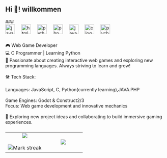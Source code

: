 <h2 align="left">Hi 👋! willkommen</h2>
###
<div align="left">
  <img src="https://cdn.jsdelivr.net/gh/devicons/devicon/icons/javascript/javascript-original.svg" height="30" alt="javascript logo"  />
  <img width="12" />
  <img src="https://cdn.jsdelivr.net/gh/devicons/devicon/icons/html5/html5-original.svg" height="30" alt="html5 logo"  />
  <img width="12" />
  <img src="https://cdn.jsdelivr.net/gh/devicons/devicon/icons/python/python-original.svg" height="30" alt="python logo"  />
  <img width="12" />
  <img src="https://cdn.jsdelivr.net/gh/devicons/devicon/icons/php/php-original.svg" height="30" alt="php logo"  />
  <img width="12" />
  <img src="https://cdn.jsdelivr.net/gh/devicons/devicon/icons/java/java-original.svg" height="30" alt="java logo"  />
  <img width="12" />
  <img src="https://cdn.jsdelivr.net/gh/devicons/devicon/icons/c/c-original.svg" height="30" alt="c logo"  />
  <img width="12" />
  <img src="https://cdn.jsdelivr.net/gh/devicons/devicon/icons/pycharm/pycharm-original.svg" height="30" alt="pycharm logo"  />
</div>

###

<p align="left">🎮 Web Game Developer <br>💻 C Programmer | Learning Python<br>🚀 Passionate about creating interactive web games and exploring new programming languages. Always striving to learn and grow!<br><br>🛠️ Tech Stack:<br><br>Languages: JavaScript, C, Python(currently learning),JAVA.PHP<br><br>Game Engines: Godot & Construct2/3<br>Focus: Web game development and innovative mechanics<br><br>🌱 Exploring new project ideas and collaborating to build immersive gaming experiences.</p>

###
<table align="center">
<tbody><tr border="none">
<td width="50%" align="center">
  <img align="middle" src="https://github-readme-stats.vercel.app/api?username=kampello&amp;theme=dark&amp;show_icons=true&amp;count_private=true">
  <br><br>
  <img title="🔥 Get streak stats for your profile at git.io/streak-stats" alt="Mark streak" src="https://github-readme-streak-stats.herokuapp.com/?user=kampello&amp;theme=dark&amp;hide_border=false"> 
</td><td width="50%" align="center">
  <img align="middle" src="https://github-readme-stats.anuraghazra1.vercel.app/api/top-langs/?username=kampello&amp;theme=dark&amp;hide_border=false&amp;no-bg=true&amp;no-frame=true&amp;langs_count=10">
  </td>
</tr>
</tbody></table>

###

>

###

<br clear="both">


###
